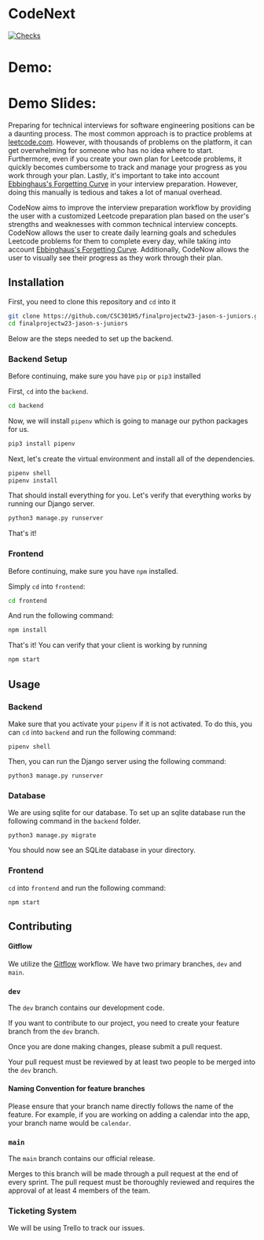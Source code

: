 # CodeNext

[![Checks](https://github.com/CSC301H5/finalprojectw23-jason-s-juniors/actions/workflows/checks.yml/badge.svg?branch=dev)](https://github.com/CSC301H5/finalprojectw23-jason-s-juniors/actions/workflows/checks.yml)

# Demo:
# Demo Slides: 


Preparing for technical interviews for software engineering positions can be a daunting process. The most common approach is to practice problems at [leetcode.com](http://leetcode.com/). However, with thousands of problems on the platform, it can get overwhelming for someone who has no idea where to start. Furthermore, even if you create your own plan for Leetcode problems, it quickly becomes cumbersome to track and manage your progress as you work through your plan. Lastly, it's important to take into account [Ebbinghaus's Forgetting Curve](https://www.mindtools.com/a9wjrjw/ebbinghauss-forgetting-curve) in your interview preparation. However, doing this manually is tedious and takes a lot of manual overhead.

CodeNow aims to improve the interview preparation workflow by providing the user with a customized Leetcode preparation plan based on the user's strengths and weaknesses with common technical interview concepts. CodeNow allows the user to create daily learning goals and schedules Leetcode problems for them to complete every day, while taking into account [Ebbinghaus's Forgetting Curve](https://www.mindtools.com/a9wjrjw/ebbinghauss-forgetting-curve). Additionally, CodeNow allows the user to visually see their progress as they work through their plan.

## Installation

First, you need to clone this repository and `cd` into it

```bash
git clone https://github.com/CSC301H5/finalprojectw23-jason-s-juniors.git
cd finalprojectw23-jason-s-juniors
```

Below are the steps needed to set up the backend.
### Backend Setup
Before continuing, make sure you have `pip` or `pip3` installed

First, `cd` into the `backend`.
```bash
cd backend
```
Now, we will install `pipenv` which is going to manage our python packages for us.

```bash
pip3 install pipenv
```

Next, let's create the virtual environment and install all of the dependencies.

```bash
pipenv shell
pipenv install
```

That should install everything for you. Let's verify that everything works by running our Django server.

```bash
python3 manage.py runserver
```

That's it!

### Frontend

Before continuing, make sure you have `npm` installed.

Simply `cd` into `frontend`:
```bash
cd frontend
```

And run the following command:

```bash
npm install
```

That's it! You can verify that your client is working by running

```bash
npm start
```

## Usage

### Backend
Make sure that you activate your `pipenv` if it is not activated. To do this, you can `cd` into `backend` and run the following command:

```
pipenv shell
```

Then, you can run the Django server using the following command:
```
python3 manage.py runserver
```

### Database
We are using sqlite for our database. To set up an sqlite database run the following command in the `backend` folder.

```
python3 manage.py migrate
```

You should now see an SQLite database in your directory.


### Frontend
`cd` into `frontend` and run the following command:

```
npm start
```


## Contributing
<!-- Should I add commands? -->
#### Gitflow
We utilize the [Gitflow](https://www.atlassian.com/git/tutorials/comparing-workflows/gitflow-workflow) workflow. We have two primary branches, `dev` and `main`.

### `dev`

The `dev` branch contains our development code.

If you want to contribute to our project, you need to create your feature branch from the `dev` branch.

Once you are done making changes, please submit a pull request.

Your pull request must be reviewed by at least two people to be merged into the `dev` branch.

#### Naming Convention for feature branches
Please ensure that your branch name directly follows the name of the feature. For example, if you are working on adding a calendar into the app, your branch name would be `calendar`.

### `main`
The `main` branch contains our official release.

<!-- Should I mention that the dev branch will be merged? -->
Merges to this branch will be made through a pull request at the end of every sprint. The pull request must be thoroughly reviewed and requires the approval of at least 4 members of the team.

### Ticketing System
We will be using Trello to track our issues.
